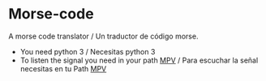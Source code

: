 # Morse-code
A morse code translator / Un traductor de código morse.

- You need python 3 / Necesitas python 3
- To listen the signal you need in your path [MPV](https://mpv.io/) / Para escuchar la señal necesitas en tu Path [MPV](https://mpv.io/)
